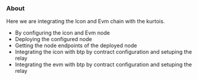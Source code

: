 ### About

Here we are integrating the Icon and Evm chain with the kurtois.

- By configuring the icon and Evm node
- Deploying the configured node
- Getting the node endpoints of the deployed node
- Integrating the icon with btp by contract configuration and setuping the relay
- Integrating the evm with btp by contract configuration and setuping the relay